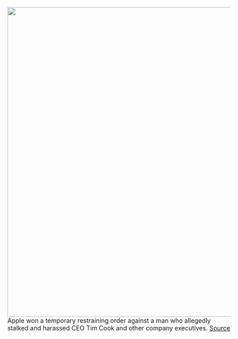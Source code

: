 <img src='https://cdn.vox-cdn.com/thumbor/RW8a6F29ob0LCBIQAWvfrpQBR-g=/0x0:2040x1360/1200x800/filters:focal(857x517:1183x843)/cdn.vox-cdn.com/uploads/chorus_image/image/66349343/acastro_180604_1777_apple_wwdc_0003.0.jpg' width='700px' /><br/>
Apple won a temporary restraining order against a man who allegedly stalked and harassed CEO Tim Cook and other company executives.
<a href='https://www.theverge.com/2020/2/21/21147011/apple-ceo-tim-cook-stalker-aggressive-executives-palo-alto-police-restraining-order'> Source <a/>